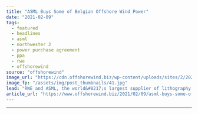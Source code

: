 ```yaml
---
title: "ASML Buys Some of Belgian Offshore Wind Power"
date: "2021-02-09"
tags: 
  - featured
  - headlines
  - asml
  - northwester 2
  - power purchase agreement
  - ppa
  - rwe
  - offshorewind
source: "offshorewind"
image_url: "https://cdn.offshorewind.biz/wp-content/uploads/sites/2/2021/02/09115009/ASML-Buys-Some-of-Belgian-Offshore-Wind-Power.jpg"
image_fp: "/assets/img/post_thumbnails/41.jpg"
lead: "RWE and ASML, the world&#8217;s largest supplier of lithography systems for the semiconductor industry,"
article_url: "https://www.offshorewind.biz/2021/02/09/asml-buys-some-of-belgian-offshore-wind-power/"
---
```


---
